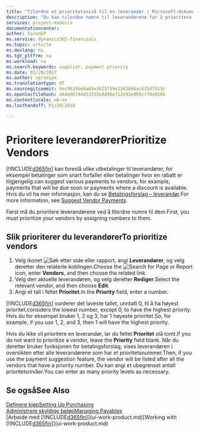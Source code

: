 ```yaml
---
title: "Tilordne et prioritetsnivå til en leverandør | Microsoft-dokumentasjon"
description: "Du kan tilordne numre til leverandørene for å prioritere dem og forenkle betalingsforslag i Finance and Operations, Business edition."
services: project-madeira
documentationcenter: 
author: SorenGP
ms.service: dynamics365-financials
ms.topic: article
ms.devlang: na
ms.tgt_pltfrm: na
ms.workload: na
ms.search.keywords: supplier, payment priority
ms.date: 03/29/2017
ms.author: sgroespe
ms.translationtype: HT
ms.sourcegitcommit: bec0619be0a65e3625759e13d2866ac615d7513c
ms.openlocfilehash: d44e06f4dd33332e8d96e712e93ed05c7f0a920b
ms.contentlocale: nb-no
ms.lasthandoff: 01/30/2018

---
```

# <a name="prioritize-vendors"></a><span data-ttu-id="50c9b-103">Prioritere leverandører</span><span class="sxs-lookup"><span data-stu-id="50c9b-103">Prioritize Vendors</span></span>
[!INCLUDE[d365fin](includes/d365fin_md.md)] <span data-ttu-id="50c9b-104"> kan foreslå ulike utbetalinger til leverandører, for eksempel betalinger som snart forfaller eller betalinger hvor en rabatt er tilgjengelig.</span><span class="sxs-lookup"><span data-stu-id="50c9b-104">can suggest various payments to vendors, for example, payments that will be due soon or payments where a discount is available.</span></span> <span data-ttu-id="50c9b-105">Hvis du vil ha mer informasjon, kan du se [Betalingsforslag – leverandør](payables-how-suggest-vendor-payments.md).</span><span class="sxs-lookup"><span data-stu-id="50c9b-105">For more information, see [Suggest Vendor Payments](payables-how-suggest-vendor-payments.md).</span></span>

<span data-ttu-id="50c9b-106">Først må du prioritere leverandørene ved å tilordne numre til dem.</span><span class="sxs-lookup"><span data-stu-id="50c9b-106">First, you must prioritize your vendors by assigning numbers to them.</span></span>

## <a name="to-prioritize-vendors"></a><span data-ttu-id="50c9b-107">Slik prioriterer du leverandører</span><span class="sxs-lookup"><span data-stu-id="50c9b-107">To prioritize vendors</span></span>
1. <span data-ttu-id="50c9b-108">Velg ikonet ![Søk etter side eller rapport](media/ui-search/search_small.png "Søk etter side eller rapport"), angi **Leverandører**, og velg deretter den relaterte koblingen.</span><span class="sxs-lookup"><span data-stu-id="50c9b-108">Choose the ![Search for Page or Report](media/ui-search/search_small.png "Search for Page or Report icon") icon, enter **Vendors**, and then choose the related link.</span></span>
2. <span data-ttu-id="50c9b-109">Velg den aktuelle leverandøren, og velg deretter **Rediger**.</span><span class="sxs-lookup"><span data-stu-id="50c9b-109">Select the relevant vendor, and then choose **Edit**.</span></span>
3. <span data-ttu-id="50c9b-110">Angi et tall i feltet **Prioritet**.</span><span class="sxs-lookup"><span data-stu-id="50c9b-110">In the **Priority** field, enter a number.</span></span>

[!INCLUDE[d365fin](includes/d365fin_md.md)] <span data-ttu-id="50c9b-111"> vurderer det laveste tallet, unntatt 0, til å ha høyest prioritet.</span><span class="sxs-lookup"><span data-stu-id="50c9b-111">considers the lowest number, except 0, to have the highest priority.</span></span> <span data-ttu-id="50c9b-112">Hvis du for eksempel bruker 1, 2 og 3, har 1 høyeste prioritet.</span><span class="sxs-lookup"><span data-stu-id="50c9b-112">So, for example, if you use 1, 2, and 3, then 1 will have the highest priority.</span></span>

<span data-ttu-id="50c9b-113">Hvis du ikke vil prioritere en leverandør, lar du feltet **Prioritet** stå tomt.</span><span class="sxs-lookup"><span data-stu-id="50c9b-113">If you do not want to prioritize a vendor, leave the **Priority** field blank.</span></span> <span data-ttu-id="50c9b-114">Når du deretter bruker funksjonen for betalingsforslag, vises leverandøren i oversikten etter alle leverandørene som har et prioritetsnummer.</span><span class="sxs-lookup"><span data-stu-id="50c9b-114">Then, if you use the payment suggestion feature, the vendor will be listed after all the vendors that have a priority number.</span></span> <span data-ttu-id="50c9b-115">Du kan angi et ubegrenset antall prioritetsnivåer.</span><span class="sxs-lookup"><span data-stu-id="50c9b-115">You can enter as many priority levels as necessary.</span></span>

## <a name="see-also"></a><span data-ttu-id="50c9b-116">Se også</span><span class="sxs-lookup"><span data-stu-id="50c9b-116">See Also</span></span>
[<span data-ttu-id="50c9b-117">Definere kjøp</span><span class="sxs-lookup"><span data-stu-id="50c9b-117">Setting Up Purchasing</span></span>](purchasing-setup-purchasing.md)  
[<span data-ttu-id="50c9b-118">Administrere skyldige beløp</span><span class="sxs-lookup"><span data-stu-id="50c9b-118">Managing Payables</span></span>](payables-manage-payables.md)  
<span data-ttu-id="50c9b-119">[Arbeide med [!INCLUDE[d365fin](includes/d365fin_md.md)]](ui-work-product.md)</span><span class="sxs-lookup"><span data-stu-id="50c9b-119">[Working with [!INCLUDE[d365fin](includes/d365fin_md.md)]](ui-work-product.md)</span></span>

